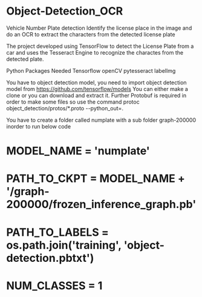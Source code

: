 # Object-Detection_OCR
Vehicle Number Plate detection 
Identify the license place in the image and do an OCR to extract the characters from the detected license plate

The project developed using TensorFlow to detect the License Plate from a car and 
uses the Tesseract Engine to recognize the charactes from the detected plate.

Python Packages Needed
Tensorflow
openCV
pytesseract
labelImg

You have to object detection model, you need to import object detection model from https://github.com/tensorflow/models
You can either make a clone or you can download and extract it. Further Protobuf is required in order to make some files
so use the command protoc object_detection/protos/*.proto --python_out=.

You have to create a folder called numplate with a sub folder graph-200000 inorder to run below code
#  MODEL_NAME = 'numplate'
#  PATH_TO_CKPT = MODEL_NAME + '/graph-200000/frozen_inference_graph.pb'
#  PATH_TO_LABELS = os.path.join('training', 'object-detection.pbtxt')
#  NUM_CLASSES = 1
